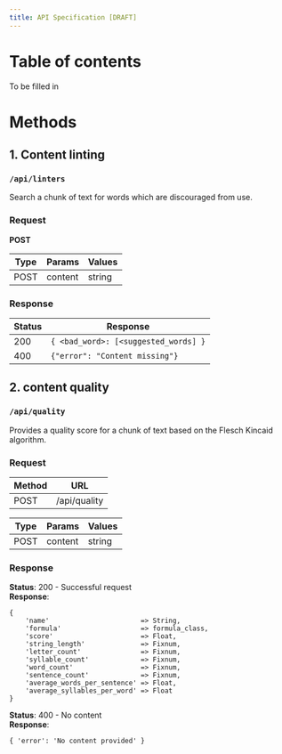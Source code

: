 ```yaml
---
title: API Specification [DRAFT]
---
```


# Table of contents

To be filled in 

# Methods

## 1. Content linting

### `/api/linters`

Search a chunk of text for words which are discouraged from use.

### Request  

**POST** 

| Type | Params  | Values |
|------|---------|--------|
| POST | content | string |

### Response

| Status | Response                            |
|--------|-------------------------------------|
|  200   |`{ <bad_word>: [<suggested_words] }` |
|  400   |`{"error": "Content missing"}`       |

## 2. content quality

### `/api/quality`

Provides a quality score for a chunk of text based on the Flesch Kincaid algorithm.

### Request

| Method  | URL          |
|---------|--------------|
| POST | /api/quality |

| Type | Params  | Values |
|------|---------|--------|
| POST | content | string |

### Response

**Status**: 200 - Successful request  
**Response**:  

```
{  
    'name'                       => String,  
    'formula'                    => formula_class,  
    'score'                      => Float,  
    'string_length'              => Fixnum,  
    'letter_count'               => Fixnum,  
    'syllable_count'             => Fixnum,  
    'word_count'                 => Fixnum,  
    'sentence_count'             => Fixnum,  
    'average_words_per_sentence' => Float,  
    'average_syllables_per_word' => Float  
}
```

**Status**: 400 - No content  
**Response**: 

```
{ 'error': 'No content provided' }
``` 